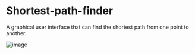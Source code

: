 # Shortest-path-finder

A graphical user interface that can find the shortest path from one point to another.

![image](https://user-images.githubusercontent.com/65529555/146721806-049ef8f0-0ab4-4277-9601-ae28d34aae5b.png)
